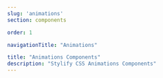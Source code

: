 ```yaml
---
slug: 'animations'
section: components

order: 1

navigationTitle: "Animations"

title: "Animations Components"
description: "Stylify CSS Animations Components"
---
```


<interactive-preview
class="margin-bottom:48px"
description="Animation"
html-snippet="components/animations"></interactive-preview>
